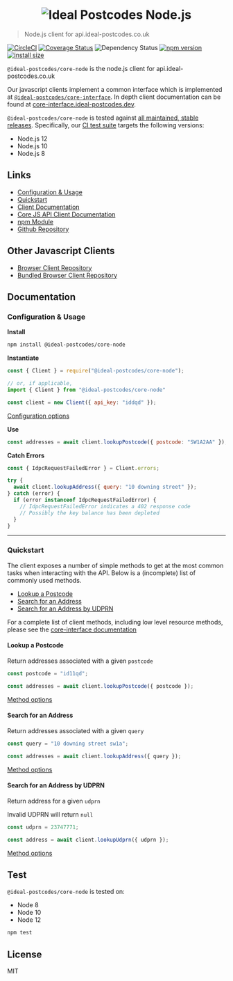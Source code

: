 <h1 align="center">
  <img src="https://img.ideal-postcodes.co.uk/Ideal%20Postcodes%20Node%20Logo@3x.png" alt="Ideal Postcodes Node.js">
</h1>

> Node.js client for api.ideal-postcodes.co.uk

[![CircleCI](https://circleci.com/gh/ideal-postcodes/core-node/tree/master.svg?style=svg)](https://circleci.com/gh/ideal-postcodes/core-node/tree/master)
[![Coverage Status](https://coveralls.io/repos/github/ideal-postcodes/core-node/badge.svg?branch=master&t=nyUaqN)](https://coveralls.io/github/ideal-postcodes/core-node?branch=master)
![Dependency Status](https://david-dm.org/ideal-postcodes/core-node.svg) 
[![npm version](https://badge.fury.io/js/%40ideal-postcodes%2Fcore-node.svg)](https://badge.fury.io/js/%40ideal-postcodes%2Fcore-node)
[![install size](https://packagephobia.now.sh/badge?p=@ideal-postcodes/core-node)](https://packagephobia.now.sh/result?p=@ideal-postcodes/core-node)

`@ideal-postcodes/core-node` is the node.js client for api.ideal-postcodes.co.uk

Our javascript clients implement a common interface which is implemented at [`@ideal-postcodes/core-interface`](https://github.com/ideal-postcodes/core-interface). In depth client documentation can be found at [core-interface.ideal-postcodes.dev](https://core-interface.ideal-postcodes.dev).

`@ideal-postcodes/core-node` is tested against [all maintained, stable releases](https://nodejs.org/en/about/releases/). Specifically, our [CI test suite](.circleci/config.yaml) targets the following versions:

- Node.js 12
- Node.js 10
- Node.js 8

## Links

- [Configuration & Usage](#configuration--usage)
- [Quickstart](#quickstart)
- [Client Documentation](https://core-interface.ideal-postcodes.dev/#documentation)
- [Core JS API Client Documentation](https://core-interface.ideal-postcodes.dev/)
- [npm Module](https://www.npmjs.com/package/@ideal-postcodes/core-node)
- [Github Repository](https://github.com/ideal-postcodes/core-node)

## Other Javascript Clients

- [Browser Client Repository](https://github.com/ideal-postcodes/core-browser) 
- [Bundled Browser Client Repository](https://github.com/ideal-postcodes/core-browser-bundled)

## Documentation

### Configuration & Usage

**Install**

```bash
npm install @ideal-postcodes/core-node
```

**Instantiate**

```javascript
const { Client } = require("@ideal-postcodes/core-node");

// or, if applicable,
import { Client } from "@ideal-postcodes/core-node"

const client = new Client({ api_key: "iddqd" });
```

[Configuration options](https://core-interface.ideal-postcodes.dev/interfaces/config.html)

**Use**

```javascript
const addresses = await client.lookupPostcode({ postcode: "SW1A2AA" });
```

**Catch Errors**

```javascript
const { IdpcRequestFailedError } = Client.errors;

try {
  await client.lookupAddress({ query: "10 downing street" });
} catch (error) {
  if (error instanceof IdpcRequestFailedError) {
    // IdpcRequestFailedError indicates a 402 response code 
    // Possibly the key balance has been depleted
  }
}
```

---

### Quickstart

The client exposes a number of simple methods to get at the most common tasks when interacting with the API. Below is a (incomplete) list of commonly used methods.

- [Lookup a Postcode](#lookup-a-postcode)
- [Search for an Address](#search-for-an-address)
- [Search for an Address by UDPRN](#search-for-an-address-by-udprn)

For a complete list of client methods, including low level resource methods, please see the [core-interface documentation](https://core-interface.ideal-postcodes.dev/#documentation)

#### Lookup a Postcode

Return addresses associated with a given `postcode`

```javascript
const postcode = "id11qd";

const addresses = await client.lookupPostcode({ postcode });
```

[Method options](https://core-interface.ideal-postcodes.dev/interfaces/lookuppostcodeoptions.html)

#### Search for an Address

Return addresses associated with a given `query`

```javascript
const query = "10 downing street sw1a";

const addresses = await client.lookupAddress({ query });
```

[Method options](https://core-interface.ideal-postcodes.dev/interfaces/lookupaddressoptions.html)

#### Search for an Address by UDPRN

Return address for a given `udprn`

Invalid UDPRN will return `null`

```javascript
const udprn = 23747771;

const address = await client.lookupUdprn({ udprn });
```

[Method options](https://core-interface.ideal-postcodes.dev/interfaces/lookupumprnoptions.html)

## Test

`@ideal-postcodes/core-node` is tested on:

- Node 8
- Node 10
- Node 12

```bash
npm test
```

## License

MIT
